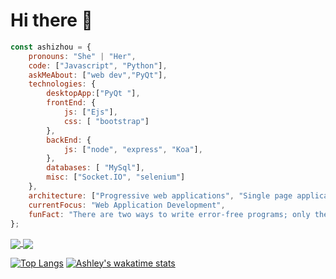 # Hi there 👋
```javascript
const ashizhou = {
    pronouns: "She" | "Her",
    code: ["Javascript", "Python"],
    askMeAbout: ["web dev","PyQt"],
    technologies: {
        desktopApp:["PyQt "],
        frontEnd: {
            js: ["Ejs"],
            css: [ "bootstrap"]
        },
        backEnd: {
            js: ["node", "express", "Koa"],
        },
        databases: [ "MySql"],
        misc: ["Socket.IO", "selenium"]
    },
    architecture: ["Progressive web applications", "Single page applications"],
    currentFocus: "Web Application Development",
    funFact: "There are two ways to write error-free programs; only the third one works"
};
```


<a href="https://github.com/ashizhou/koa-artweb">
  <img align="center" src="https://github-readme-stats.vercel.app/api/pin/?username=ashizhou&repo=koa-artweb" />
</a>
<a href="https://github.com/ashizhou/text-adventure">
  <img align="center" src="https://github-readme-stats.vercel.app/api/pin/?username=ashizhou&repo=text-adventure" />
</a>

[![Top Langs](https://github-readme-stats.vercel.app/api/top-langs/?username=ashizhou)](https://github.com/anuraghazra/github-readme-stats) [![Ashley's wakatime stats](https://github-readme-stats.vercel.app/api/wakatime?username=ashizhou&layout=compact)](https://github.com/anuraghazra/github-readme-stats)



<!--
**ashizhou/ashizhou** is a ✨ _special_ ✨ repository because its `README.md` (this file) appears on your GitHub profile.

Here are some ideas to get you started:

- 🔭 I’m currently working on ...
- 🌱 I’m currently learning ...
- 👯 I’m looking to collaborate on ...
- 🤔 I’m looking for help with ...
- 💬 Ask me about ...
- 📫 How to reach me: ...
- 😄 Pronouns: ...
- ⚡ Fun fact: ...
-->

